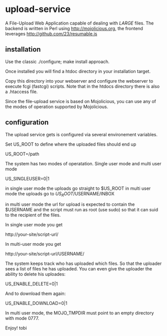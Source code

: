 upload-service
==============

A File-Upload Web Application capable of dealing with *LARGE* files. The
backend is written in Perl using http://mojolicious.org, the frontend
leverages http://github.com/23/resumable.js

installation
------------
Use the classic ./configure; make install approach.

Once installed you will find a htdoc directory in your installation
target.

Copy this directory into your webserver and configure the webserver to
execute fcgi (fastcgi) scripts. Note that in the htdocs directory
there is also a .htaccess file.

Since the file-upload service is based on Mojolicious, you can use any of
the modes of operation supported by Mojolicious.

configuration
-------------

The upload service gets is configured via several environement variables.

Set US_ROOT to define where the uploaded files should end up

 US_ROOT=/path

The system has two modes of operatation. Single user mode and multi user mode

 US_SINGLEUSER=0|1

in single user mode the uploads go straight to $US_ROOT in multi user mode the
uploads go to $US_ROOT/$USERNAME/INBOX

in multi user mode the url for upload is expected to contain the $USERNAME
and the script must run as root (use sudo) so that it can suid to the
recipient of the files.

In single user mode you get

 http://your-site/script-url/

In multi-user mode you get

 http://your-site/script-url/USERNAME/

The system keeps track who has uploaded which files. So that the uploader sees
a list of files he has uploaded. You can even give the uploader the ability
to delete his uploades:

 US_ENABLE_DELETE=0|1

And to download them again:

 US_ENABLE_DOWNLOAD=0|1

In multi user mode, the MOJO_TMPDIR must point to an empty directory
with mode 0777.

Enjoy!
tobi

